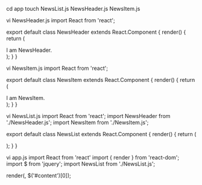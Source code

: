 cd app
touch NewsList.js NewsHeader.js NewsItem.js

vi NewsHeader.js
import React from 'react';

export default class NewsHeader extends React.Component {
  render() {
    return (
        <div className="newsHeader">
          I am NewsHeader.
        </div>
        );
  }
}

vi NewsItem.js
import React from 'react';

export default class NewsItem extends React.Component {
  render() {
    return (
        <div className="newsItem">
          I am NewsItem.
        </div>
        );
  }
}

vi NewsList.js
import React from 'react';
import NewsHeader from './NewsHeader.js';
import NewsItem from './NewsItem.js';

export default class NewsList extends React.Component {
  render() {
    return (
        <div className="newsList">
          <NewsHeader />
          <NewsItem />
        </div>
        );
  }
}

vi app.js
import React from 'react'
import { render } from 'react-dom';
import $ from 'jquery';
import NewsList from './NewsList.js';

render(<NewsList />, $('#content')[0]);